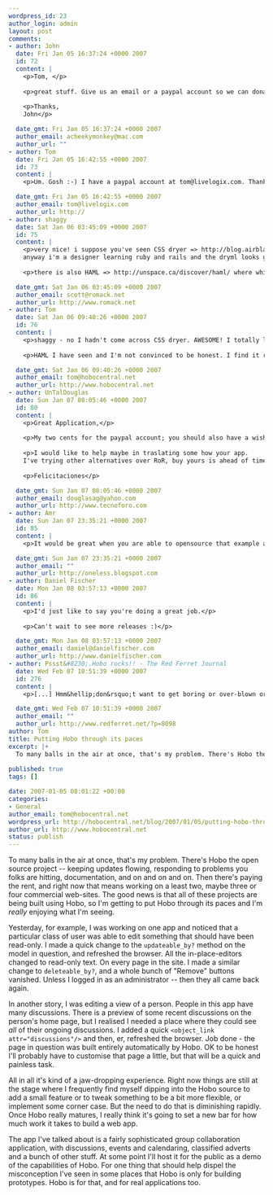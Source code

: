```yaml
--- 
wordpress_id: 23
author_login: admin
layout: post
comments: 
- author: John
  date: Fri Jan 05 16:37:24 +0000 2007
  id: 72
  content: |
    <p>Tom, </p>
    
    <p>great stuff. Give us an email or a paypal account so we can donate if we like, ok?</p>
    
    <p>Thanks,
    John</p>

  date_gmt: Fri Jan 05 16:37:24 +0000 2007
  author_email: acheekymonkey@mac.com
  author_url: ""
- author: Tom
  date: Fri Jan 05 16:42:55 +0000 2007
  id: 73
  content: |
    <p>Um. Gosh :-) I have a paypal account at tom@livelogix.com. Thanks very much!</p>

  date_gmt: Fri Jan 05 16:42:55 +0000 2007
  author_email: tom@livelogix.com
  author_url: http://
- author: shaggy
  date: Sat Jan 06 03:45:09 +0000 2007
  id: 75
  content: |
    <p>very nice! i suppose you've seen CSS dryer => http://blog.airbladesoftware.com/2006/12/11/cssdryer-dry-up-your-css
    anyway i'm a designer learning ruby and rails and the dryml looks great. unarguably cleaner.</p>
    
    <p>there is also HAML => http://unspace.ca/discover/haml/ where whitespace and indentions count. but this may be to minimal... is that possible?</p>

  date_gmt: Sat Jan 06 03:45:09 +0000 2007
  author_email: scott@romack.net
  author_url: http://www.romack.net
- author: Tom
  date: Sat Jan 06 09:40:26 +0000 2007
  id: 76
  content: |
    <p>shaggy - no I hadn't come across CSS dryer. AWESOME! I totally love it. This is definitely going into my standard toolkit. Hmmm, if I start using this for Hobo themes then Hobo will have a dependency on the CSS Dryer plugin. No big deal.</p>
    
    <p>HAML I have seen and I'm not convinced to be honest. I find it rather unreadable.</p>

  date_gmt: Sat Jan 06 09:40:26 +0000 2007
  author_email: tom@hobocentral.net
  author_url: http://www.hobocentral.net
- author: UnTalDouglas
  date: Sun Jan 07 08:05:46 +0000 2007
  id: 80
  content: |
    <p>Great Application,</p>
    
    <p>My two cents for the paypal account; you should also have a wish list from Amazon, 'couse there are some countries were donations can not be done by paypal(El Salvador for example).</p>
    
    <p>I would like to help maybe in traslating some how your app.
    I've trying other alternatives over RoR, buy yours is ahead of time.</p>
    
    <p>Felicitaciones</p>

  date_gmt: Sun Jan 07 08:05:46 +0000 2007
  author_email: douglasag@yahoo.com
  author_url: http://www.tecnoforo.com
- author: Amr
  date: Sun Jan 07 23:35:21 +0000 2007
  id: 85
  content: |
    <p>It would be great when you are able to opensource that example app. I'm very impressed by hobo so far. Best wishes in the new year with hobo, and I agree with UnTalDouglas that amazon list would be another option for some folks who would like to show their appreciation.</p>

  date_gmt: Sun Jan 07 23:35:21 +0000 2007
  author_email: ""
  author_url: http://oneless.blogspot.com
- author: Daniel Fischer
  date: Mon Jan 08 03:57:13 +0000 2007
  id: 86
  content: |
    <p>I'd just like to say you're doing a great job.</p>
    
    <p>Can't wait to see more releases :)</p>

  date_gmt: Mon Jan 08 03:57:13 +0000 2007
  author_email: daniel@danielfischer.com
  author_url: http://www.danielfischer.com
- author: Pssst&#8230;.Hobo rocks!! - The Red Ferret Journal
  date: Wed Feb 07 10:51:39 +0000 2007
  id: 276
  content: |
    <p>[...] Hmm&hellip;don&rsquo;t want to get boring or over-blown or anything, but Hobo rocks. No, really. We&rsquo;re starting to get a bit excited.  Related Entries: [...]</p>

  date_gmt: Wed Feb 07 10:51:39 +0000 2007
  author_email: ""
  author_url: http://www.redferret.net/?p=8098
author: Tom
title: Putting Hobo through its paces
excerpt: |+
  To many balls in the air at once, that's my problem. There's Hobo the open source project -- keeping updates flowing, responding to problems you folks are hitting, documentation, and on and on and on. Then there's paying the rent, and right now that means working on a least two, maybe three or four commercial web-sites. The good news is that all of these projects are being built using Hobo, so I'm getting to put Hobo through its paces and I'm *really* enjoying what I'm seeing. 
  
published: true
tags: []

date: 2007-01-05 08:01:22 +00:00
categories: 
- General
author_email: tom@hobocentral.net
wordpress_url: http://hobocentral.net/blog/2007/01/05/putting-hobo-through-its-paces/
author_url: http://www.hobocentral.net
status: publish
---
```

To many balls in the air at once, that's my problem. There's Hobo the open source project -- keeping updates flowing, responding to problems you folks are hitting, documentation, and on and on and on. Then there's paying the rent, and right now that means working on a least two, maybe three or four commercial web-sites. The good news is that all of these projects are being built using Hobo, so I'm getting to put Hobo through its paces and I'm *really* enjoying what I'm seeing. 

<a id="more"></a><a id="more-23"></a>

Yesterday, for example, I was working on one app and noticed that a particular class of user was able to edit something that should have been read-only. I made a quick change to the `updateable_by?` method on the model in question, and refreshed the browser. All the in-place-editors changed to read-only text. On every page in the site. I made a similar change to `deleteable_by?`, and a whole bunch of "Remove" buttons vanished. Unless I logged in as an administrator -- then they all came back again.

In another story, I was editing a view of a person. People in this app have many discussions. There is a preview of some recent discussions on the person's home page, but I realised I needed a place where they could see *all* of their ongoing discussions. I added a quick `<object_link attr="discussions"/>` and then, er, refreshed the browser. Job done - the page in question was built entirely automatically by Hobo. OK to be honest I'll probably have to customise that page a little, but that will be a quick and painless task.

All in all it's kind of a jaw-dropping experience. Right now things are still at the stage where I frequently find myself dipping into the Hobo source to add a small feature or to tweak something to be a bit more flexible, or implement some corner case. But the need to do that is diminishing rapidly. Once Hobo really matures, I really think it's going to set a new bar for how much work it takes to build a web app.

The app I've talked about is a fairly sophisticated group collaboration application, with discussions, events and calendaring, classified adverts and a bunch of other stuff. At some point I'll host it for the public as a demo of the capabilities of Hobo. For one thing that should help dispel the misconception I've seen in some places that Hobo is only for building prototypes. Hobo is for that, and for real applications too.
